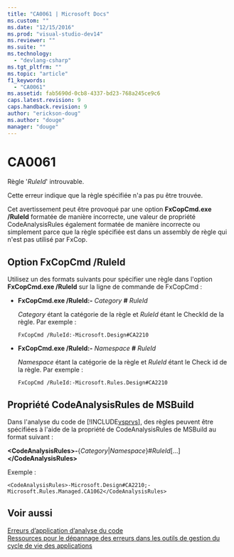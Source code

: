 ```yaml
---
title: "CA0061 | Microsoft Docs"
ms.custom: ""
ms.date: "12/15/2016"
ms.prod: "visual-studio-dev14"
ms.reviewer: ""
ms.suite: ""
ms.technology: 
  - "devlang-csharp"
ms.tgt_pltfrm: ""
ms.topic: "article"
f1_keywords: 
  - "CA0061"
ms.assetid: fab5690d-0cb8-4337-bd23-768a245ce9c6
caps.latest.revision: 9
caps.handback.revision: 9
author: "erickson-doug"
ms.author: "douge"
manager: "douge"
---
```

# CA0061
Règle '*RuleId*' introuvable.  
  
 Cette erreur indique que la règle spécifiée n'a pas pu être trouvée.  
  
 Cet avertissement peut être provoqué par une option **FxCopCmd.exe \/RuleId** formatée de manière incorrecte, une valeur de propriété CodeAnalysisRules également formatée de manière incorrecte ou simplement parce que la règle spécifiée est dans un assembly de règle qui n'est pas utilisé par FxCop.  
  
## Option FxCopCmd \/RuleId  
 Utilisez un des formats suivants pour spécifier une règle dans l'option **FxCopCmd.exe \/RuleId** sur la ligne de commande de FxCopCmd :  
  
-   **FxCopCmd.exe \/RuleId:\-** *Category* **\#** *RuleId*  
  
     *Category* étant la catégorie de la règle et *RuleId* étant le CheckId de la règle.  Par exemple :  
  
    ```  
    FxCopCmd /RuleId:-Microsoft.Design#CA2210  
    ```  
  
-   **FxCopCmd.exe \/RuleId:\-** *Namespace* **\#** *RuleId*  
  
     *Namespace* étant la catégorie de la règle et *RuleId* étant le Check id de la règle.  Par exemple :  
  
    ```  
    FxCopCmd /RuleId:-Microsoft.Rules.Design#CA2210  
    ```  
  
## Propriété CodeAnalysisRules de MSBuild  
 Dans l'analyse du code de [!INCLUDE[vsprvs](../code-quality/includes/vsprvs_md.md)], des règles peuvent être spécifiées à l'aide de la propriété de CodeAnalysisRules de MSBuild au format suivant :  
  
 **\<CodeAnalysisRules\>\-**{*Category*&#124;*Namespace*}\#*RuleId*\[...\]**\<\/CodeAnalysisRules\>**  
  
 Exemple :  
  
```  
<CodeAnalysisRules>-Microsoft.Design#CA2210;-Microsoft.Rules.Managed.CA1062</CodeAnalysisRules>  
```  
  
## Voir aussi  
 [Erreurs d’application d’analyse du code](../code-quality/code-analysis-application-errors.md)   
 [Ressources pour le dépannage des erreurs dans les outils de gestion du cycle de vie des applications](../Topic/Resources%20for%20Troubleshooting%20Errors%20in%20Application%20Lifecycle%20Management%20Tools.md)